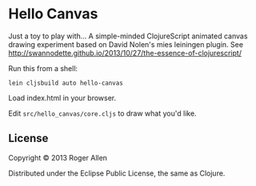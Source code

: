 # Hello Canvas

Just a toy to play with... A simple-minded ClojureScript animated
canvas drawing experiment based on David Nolen's mies leiningen
plugin.  See
http://swannodette.github.io/2013/10/27/the-essence-of-clojurescript/


Run this from a shell:
```shell
lein cljsbuild auto hello-canvas
```

Load index.html in your browser.

Edit `src/hello_canvas/core.cljs` to draw what you'd like.

## License

Copyright © 2013 Roger Allen

Distributed under the Eclipse Public License, the same as Clojure.
